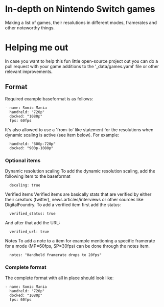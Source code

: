 # In-depth on Nintendo Switch games
Making a list of games, their resolutions in different modes, framerates and other noteworthy things.

# Helping me out
In case you want to help this fun little open-source project out you can do a pull request with your game additions to the '_data/games.yaml' file or other relevant improvements. 

## Format
Required example baseformat is as follows:

    - name: Sonic Mania
      handheld: "720p"
      docked: "1080p"
      fps: 60fps

It's also allowed to use a 'from-to' like statement for the resolutions when dynamic scaling is active (see item below). For example:

      handheld: "600p-720p"
      docked: "900p-1080p"

### Optional items
Dynamic resolution scaling
To add the dynamic resolution scaling, add the following item to the baseformat

      dscaling: true

Verified items
Verified items are basically stats that are verified by either their creators (twitter), news articles/interviews or other sources like DigitalFoundry. To add a verified item first add the status:

      verified_status: true

And after that add the URL:

      verified_url: true

Notes
To add a note to a item for example mentioning a specific framerate for a mode (MP=60fps, SP=30fps) can be done through the notes item.

      notes: "Handheld framerate drops to 20fps"

### Complete format
The complete format with all in place should look like:

    - name: Sonic Mania
      handheld: "720p"
      docked: "1080p"
      fps: 60fps
